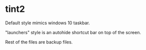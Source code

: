 # tint2
Default style mimics windows 10 taskbar.

"launchers" style is an autohide shortcut bar on top of the screen.

Rest of the files are backup files.
